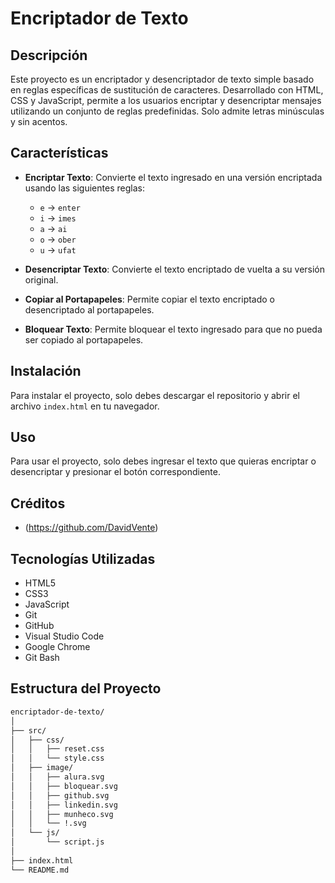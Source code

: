 # Encriptador de Texto

## Descripción

Este proyecto es un encriptador y desencriptador de texto simple basado en reglas específicas de sustitución de caracteres. Desarrollado con HTML, CSS y JavaScript, permite a los usuarios encriptar y desencriptar mensajes utilizando un conjunto de reglas predefinidas. Solo admite letras minúsculas y sin acentos.

## Características

- **Encriptar Texto**: Convierte el texto ingresado en una versión encriptada usando las siguientes reglas:
  - `e` -> `enter`
  - `i` -> `imes`
  - `a` -> `ai`
  - `o` -> `ober`
  - `u` -> `ufat`

- **Desencriptar Texto**: Convierte el texto encriptado de vuelta a su versión original.

- **Copiar al Portapapeles**: Permite copiar el texto encriptado o desencriptado al portapapeles.

- **Bloquear Texto**: Permite bloquear el texto ingresado para que no pueda ser copiado al portapapeles.

## Instalación

Para instalar el proyecto, solo debes descargar el repositorio y abrir el archivo `index.html` en tu navegador.

## Uso

Para usar el proyecto, solo debes ingresar el texto que quieras encriptar o desencriptar y presionar el botón correspondiente.

## Créditos

- <David Vente>(https://github.com/DavidVente)

## Tecnologías Utilizadas

- HTML5
- CSS3
- JavaScript
- Git
- GitHub
- Visual Studio Code
- Google Chrome
- Git Bash

## Estructura del Proyecto

```bash
encriptador-de-texto/
│
├── src/
│   ├── css/
│   │   ├── reset.css
│   │   └── style.css
│   ├── image/
│   │   ├── alura.svg
│   │   ├── bloquear.svg
│   │   ├── github.svg
│   │   ├── linkedin.svg
│   │   ├── munheco.svg
│   │   └── !.svg
│   └── js/
│       └── script.js
│
├── index.html
└── README.md
